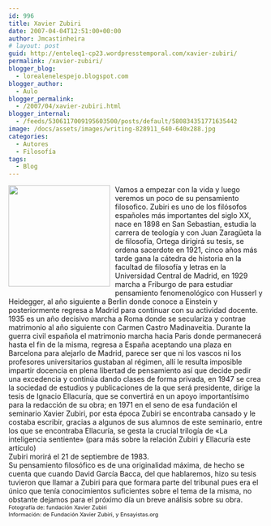 ```yaml
---
id: 996
title: Xavier Zubiri
date: 2007-04-04T12:51:00+00:00
author: Jmcastinheira
# layout: post
guid: http://enteleq1-cp23.wordpresstemporal.com/xavier-zubiri/
permalink: /xavier-zubiri/
blogger_blog:
  - lorealenelespejo.blogspot.com
blogger_author:
  - Aulo
blogger_permalink:
  - /2007/04/xavier-zubiri.html
blogger_internal:
  - /feeds/5306117009195603500/posts/default/580834351771635442
image: /docs/assets/images/writing-828911_640-640x288.jpg
categories:
  - Autores
  - Filosofía
tags:
  - Blog
---
```


[<img class="alignleft" style="margin: 0pt 10px 10px 0pt; float: left; cursor: pointer; width: 200px;" src="http://www.epdlp.com/fotos/zubiri.jpg" alt="" border="0" />](http://www.epdlp.com/fotos/zubiri.jpg) Vamos a empezar con la vida y luego veremos un poco de su pensamiento filosofico. Zubiri es uno de los filósofos españoles más importantes del siglo XX, nace en 1898 en San Sebastian, estudia la carrera de teología y con Juan Zaragüeta la de filosofía, Ortega dirigirá su tesis, se ordena sacerdote en 1921, cinco años más tarde gana la cátedra de historia en la facultad de filosofía y letras en la Universidad Central de Madrid, en 1929 marcha a Friburgo de para estudiar pensamiento fenomenológico con Husserl y Heidegger, al año siguiente a Berlin donde conoce a Einstein y posteriormente regresa a Madrid para continuar con su actividad docente. 1935 es un año decisivo marcha a Roma donde se seculariza y contrae matrimonio al año siguiente con Carmen Castro Madinaveitia. Durante la guerra civil española el matrimonio marcha hacia Paris donde permanecerá hasta el fin de la misma, regresa a España aceptando una plaza en Barcelona para alejarlo de Madrid, parece ser que ni los vascos ni los profesores universitarios gustaban al régimen, allí le resulta imposible impartir docencia en plena libertad de pensamiento así que decide pedir una excedencia y continúa dando clases de forma privada, en 1947 se crea la sociedad de estudios y publicaciones de la que será presidente, dirige la tesis de Ignacio Ellacuría, que se convertirá en un apoyo importantísimo para la redacción de su obra; en 1971 en el seno de esa fundación el seminario Xavier Zubiri, por esta época Zubiri se encontraba cansado y le costaba escribir, gracias a algunos de sus alumnos de este seminario, entre los que se encontraba Ellacuría, se gesta la crucial trilogía de «La inteligencia sentiente» (para más sobre la relación Zubiri y Ellacuría este artículo)  
Zubiri morirá el 21 de septiembre de 1983.  
Su pensamiento filosófico es de una originalidad máxima, de hecho se cuenta que cuando David García Bacca, del que hablaremos, hizo su tesis tuvieron que llamar a Zubiri para que formara parte del tribunal pues era el único que tenía conocimientos suficientes sobre el tema de la misma, no obstante dejamos para el próximo día un breve análisis sobre su obra.  
<span style="font-size: 78%;">Fotografía de: fundación Xavier Zubiri<br /> Información: de Fundación Xavier Zubiri, y Ensayistas.org<br /> </span>
